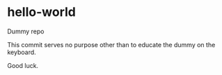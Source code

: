 # hello-world
Dummy repo

This commit serves no purpose other than to educate the dummy on the keyboard.  

Good luck.

